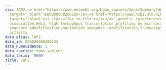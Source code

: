 ```yaml
---
csv: TAP2,<a href="https://www.ensembl.org/Homo_sapiens/Gene/Summary?db=core;g=ENSG00000206235"
  target="_blank">ENSG00000206235</a>,<a href="https://www.ncbi.nlm.nih.gov/pubmed/17216044"
  target="_blank"><i class="fas fa-file"></i></a>",genetic interference,functional
  association,HeLa, high throughput transcription profiling by microarray,nucleotide
  sequence identification,nucleotide sequence identification,transcriptional regulation,down-regulates
  activity
data_alias: TAP2
data_id: ENSG00000206235
data_numevidence: 1
data_species: Homo sapiens
data_taxid: '9606'
title: TAP2
---
```

